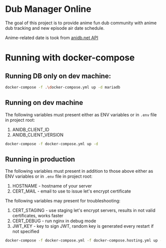 # Dub Manager Online

The goal of this project is to provide anime fun dub community with anime dub tracking and new episode air date schedule.

Anime-related date is took from [anidb.net API](https://wiki.anidb.net/API)

# Running with docker-compose

## Running DB only on dev machine:

```sh
docker-compose -f .\docker-compose.yml up -d mariadb
```

## Running on dev machine

The following variables must present either as ENV variables or in `.env` file in project root:
  1. ANIDB_CLIENT_ID 
  2. ANIDB_CLIENT_VERSION

```sh
docker-compose -f docker-compose.yml up -d
```

## Running in production

The following variables must present in addition to those above either as ENV variables or in `.env` file in 
project root:
  1. HOSTNAME - hostname of your server
  2. CERT_MAIL - email to use to issue let's encrypt certificate

The following variables may present for troubleshooting:
  1. CERT_STAGING - use staging let's encrypt servers, results in not valid certificates, works faster
  2. CERT_DEBUG - run nginx in debug mode
  3. JWT_KEY - key to sign JWT, random key is generated every restart if not specified

```sh
docker-compose -f docker-compose.yml -f docker-compose.hosting.yml up -d
```